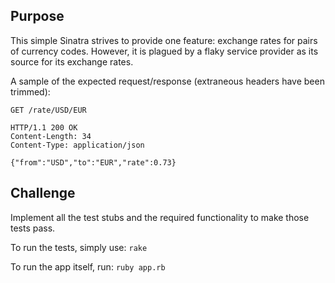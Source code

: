 ## Purpose

This simple Sinatra strives to provide one feature: exchange rates for
pairs of currency codes.  However, it is plagued by a flaky service
provider as its source for its exchange rates.

A sample of the expected request/response (extraneous headers have been trimmed):

```
GET /rate/USD/EUR

HTTP/1.1 200 OK
Content-Length: 34
Content-Type: application/json

{"from":"USD","to":"EUR","rate":0.73}
```

## Challenge

Implement all the test stubs and the required functionality to make
those tests pass.

To run the tests, simply use: `rake`

To run the app itself, run: `ruby app.rb`
